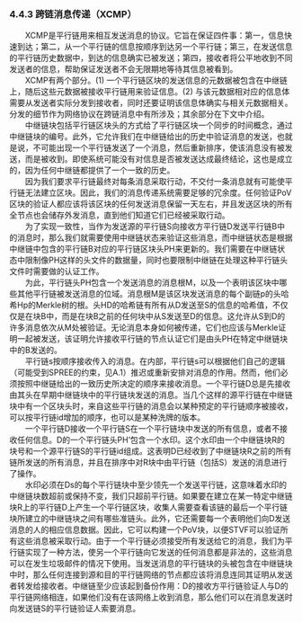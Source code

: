 ### 4.4.3 跨链消息传递（XCMP）  
&emsp;&emsp;XCMP是平行链用来相互发送消息的协议。它旨在保证四件事：第一，信息快速到达；第二，从一个平行链的信息按顺序到达另一个平行链；第三，在发送信息的平行链历史数据中，到达的信息确实已被发送；第四，接收者将公平地收到不同发送者的信息，帮助保证发送者不会无限期地等待其信息被看到。  
&emsp;&emsp;XCMP有两个部分。(1) 一个平行链区块的发送信息的元数据被包含在中继链上，随后这些元数据被接收平行链用来验证信息。(2) 与该元数据相对应的信息体需要从发送者实际分发到接收者，同时还要证明该信息体确实与相关元数据相关。分发的细节作为网络协议在跨链消息中有所涉及；其余部分在下文中介绍。  
&emsp;&emsp;中继链块包括平行链区块头的方式给了平行链区块一个同步的时间概念，通过中继链块的编号。此外，它允许我们在中继链给出的历史中验证消息的发送，也就是说，不可能出现一个平行链发送了一个消息，然后重新排序，使该消息没有被发送，而是被收到。即使系统可能没有对信息是否被发送达成最终结论，这也是成立的，因为任何中继链都提供了一个一致的历史。  
&emsp;&emsp;因为我们要求平行链最终对每条消息采取行动，不交付一条消息就有可能使平行链无法建立区块。因此，我们的消息传递系统需要足够的冗余度。任何验证PoV区块的验证人都应该将该区块的任何发送消息保留一天左右，并且发送区块的所有全节点也会储存外发消息，直到他们知道它们已经被采取行动。  
&emsp;&emsp;为了实现一致性，当作为发送源的平行链S向接收方平行链D发送平行链B中的消息时，那么我们就需要使用中继链状态来验证这些消息，而中继链状态是根据中继链中包含的平行链B对应的平行链区块头PH来更新的。我们需要在中继链状态中限制像PH这样的头文件的数据量，同时也要限制中继链在处理这种平行链头文件时需要做的认证工作。  
&emsp;&emsp;为此，平行链头PH包含一个发送消息的消息根M，以及一个表明该区块中哪些其他平行链被发送消息的位域。消息根M是该区块发送消息的每个副链p的头哈希Hp的Merkle树的根。头HD的哈希链有所有从D发送至S的信息的哈希值，不仅仅是在块B中，而是在块B之前的任何块中从S发送至D的信息。这允许从S到D的许多消息依次从M处被验证。无论消息本身如何被传递，它们也应该与Merkle证明一起被发送，该证明允许接收平行链的节点认证它们是由头PH在特定中继链块中的B发送的。  
&emsp;&emsp;平行链s按顺序接收传入的消息。在内部，平行链s可以根据他们自己的逻辑（可能受到SPREE的约束，见A.1）推迟或重新安排对消息的作用。然而，他们必须按照中继链给出的一致历史所决定的顺序来接收消息。一个平行链D总是先接收由其头在早期中继链块中的平行链块发送的消息。当几个这样的源平行链在中继链块中有一个区块头时，来自这些平行链的消息会以某种预定的平行链顺序被接收，可以按平行链id增加的顺序，也可以是某种洗牌的版本。  
&emsp;&emsp;一个平行链D接收一个平行链S在一个平行链块中发送的所有信息，或者不接收任何信息。D的一个平行链头PH’包含一个水印。这个水印由一个中继链块R的块号和一个源平行链S的平行链id组成。这表明D已经收到了中继链块R之前的所有链所发送的所有消息，并且在排序中对R块中由平行链（包括S）发送的消息进行了操作。  
&emsp;&emsp;水印必须在Ds的每个平行链块中至少领先一个发送平行链，这意味着水印的中继链块数超前或保持不变，我们只超前平行链。如果要在建立在某一特定中继链块R上的平行链D上产生一个平行链区块，收集人需要查看该链的最后一个平行链块所建立的中继链块之间有哪些准链头。此外，它还需要每一个表明他们向D发送消息的人的相应信息数据。因此，它可以构建一个PoV块，以便STVF可以验证所有这些消息被采取行动。由于一个平行链必须接受所有发送给它的消息，我们为平行链实现了一种方法，使另一个平行链向它发送的任何消息都是非法的，这些消息可以在发生垃圾邮件的情况下使用。当发送消息的平行链块的头被包含在中继链块中时，那么任何连接到源和目的平行链网络的节点都应该将消息连同其证明从发送者转发给接收者。中继链至少应该起到备份作用：D的接收方平行链验证人与D的平行链网络相连，如果他们没有在该网络上收到消息，那么他们可以在消息发送时向发送链S的平行链验证人索要消息。  

